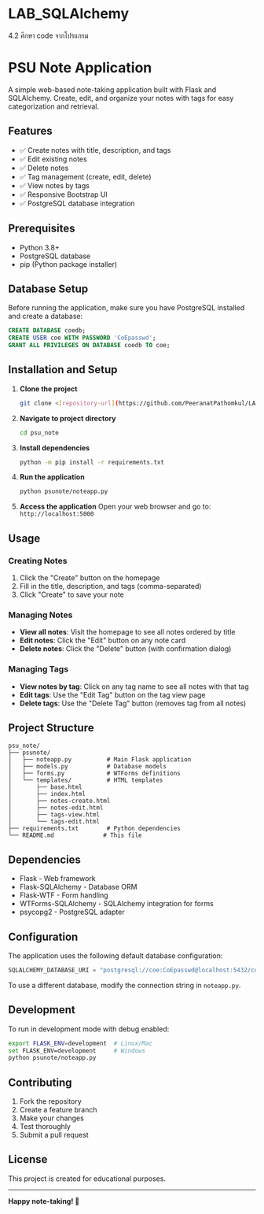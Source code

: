 # LAB_SQLAlchemy
 4.2  ศึกษา code จากโปรแกรม

# PSU Note Application

A simple web-based note-taking application built with Flask and SQLAlchemy. Create, edit, and organize your notes with tags for easy categorization and retrieval.

## Features

- ✅ Create notes with title, description, and tags
- ✅ Edit existing notes
- ✅ Delete notes
- ✅ Tag management (create, edit, delete)
- ✅ View notes by tags
- ✅ Responsive Bootstrap UI
- ✅ PostgreSQL database integration

## Prerequisites

- Python 3.8+
- PostgreSQL database
- pip (Python package installer)

## Database Setup

Before running the application, make sure you have PostgreSQL installed and create a database:

```sql
CREATE DATABASE coedb;
CREATE USER coe WITH PASSWORD 'CoEpasswd';
GRANT ALL PRIVILEGES ON DATABASE coedb TO coe;
```

## Installation and Setup

1. **Clone the project**
   ```bash
   git clone <[repository-url](https://github.com/PeeranatPathomkul/LAB_SQLAlchemy.git)>
   ```

2. **Navigate to project directory**
   ```bash
   cd psu_note
   ```

3. **Install dependencies**
   ```bash
   python -m pip install -r requirements.txt
   ```

4. **Run the application**
   ```bash
   python psunote/noteapp.py
   ```

5. **Access the application**
   Open your web browser and go to: `http://localhost:5000`

## Usage

### Creating Notes
1. Click the "Create" button on the homepage
2. Fill in the title, description, and tags (comma-separated)
3. Click "Create" to save your note

### Managing Notes
- **View all notes**: Visit the homepage to see all notes ordered by title
- **Edit notes**: Click the "Edit" button on any note card
- **Delete notes**: Click the "Delete" button (with confirmation dialog)

### Managing Tags
- **View notes by tag**: Click on any tag name to see all notes with that tag
- **Edit tags**: Use the "Edit Tag" button on the tag view page
- **Delete tags**: Use the "Delete Tag" button (removes tag from all notes)

## Project Structure

```
psu_note/
├── psunote/
│   ├── noteapp.py          # Main Flask application
│   ├── models.py           # Database models
│   ├── forms.py            # WTForms definitions
│   └── templates/          # HTML templates
│       ├── base.html
│       ├── index.html
│       ├── notes-create.html
│       ├── notes-edit.html
│       ├── tags-view.html
│       └── tags-edit.html
├── requirements.txt        # Python dependencies
└── README.md              # This file
```

## Dependencies

- Flask - Web framework
- Flask-SQLAlchemy - Database ORM
- Flask-WTF - Form handling
- WTForms-SQLAlchemy - SQLAlchemy integration for forms
- psycopg2 - PostgreSQL adapter

## Configuration

The application uses the following default database configuration:
```python
SQLALCHEMY_DATABASE_URI = "postgresql://coe:CoEpasswd@localhost:5432/coedb"
```

To use a different database, modify the connection string in `noteapp.py`.

## Development

To run in development mode with debug enabled:
```bash
export FLASK_ENV=development  # Linux/Mac
set FLASK_ENV=development     # Windows
python psunote/noteapp.py
```

## Contributing

1. Fork the repository
2. Create a feature branch
3. Make your changes
4. Test thoroughly
5. Submit a pull request

## License

This project is created for educational purposes.

---

**Happy note-taking! 📝**
